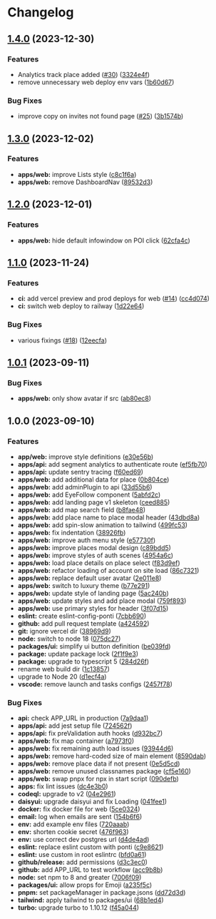 # Changelog

## [1.4.0](https://github.com/theponti/rocco/compare/v1.3.0...v1.4.0) (2023-12-30)


### Features

* Analytics track place added ([#30](https://github.com/theponti/rocco/issues/30)) ([3324e4f](https://github.com/theponti/rocco/commit/3324e4f3c66217001211ba8fa808ea24747deb83))
* remove unnecessary web deploy env vars ([1b60d67](https://github.com/theponti/rocco/commit/1b60d67d94a120ef49395984fb2305a5946bf23f))


### Bug Fixes

* improve copy on invites not found page ([#25](https://github.com/theponti/rocco/issues/25)) ([3b1574b](https://github.com/theponti/rocco/commit/3b1574bcf74642e244ba6a7e82f7a172aefbe61c))

## [1.3.0](https://github.com/theponti/rocco/compare/v1.2.0...v1.3.0) (2023-12-02)


### Features

* **apps/web:** improve Lists style ([c8c1f6a](https://github.com/theponti/rocco/commit/c8c1f6a5a3821fc49d2489cb6a5d0691e9b0737f))
* **apps/web:** remove DashboardNav ([89532d3](https://github.com/theponti/rocco/commit/89532d31d2667ac4f1f5912866c83c9d3a6bf13d))

## [1.2.0](https://github.com/theponti/rocco/compare/v1.1.0...v1.2.0) (2023-12-01)


### Features

* **apps/web:** hide default infowindow on POI click ([62cfa4c](https://github.com/theponti/rocco/commit/62cfa4c47af757c1b66e0fb21ff090848ed2a014))

## [1.1.0](https://github.com/theponti/rocco/compare/v1.0.1...v1.1.0) (2023-11-24)


### Features

* **ci:** add vercel preview and prod deploys for web ([#14](https://github.com/theponti/rocco/issues/14)) ([cc4d074](https://github.com/theponti/rocco/commit/cc4d074418924bce1ecb688378243733534fea90))
* **ci:** switch web deploy to railway ([1d22e64](https://github.com/theponti/rocco/commit/1d22e644effe153f45f049178ea635182bca2fe6))


### Bug Fixes

* various fixings ([#18](https://github.com/theponti/rocco/issues/18)) ([12eecfa](https://github.com/theponti/rocco/commit/12eecfaab901da3aa8aac47e6be319cde4b36404))

## [1.0.1](https://github.com/theponti/rocco/compare/v1.0.0...v1.0.1) (2023-09-11)


### Bug Fixes

* **apps/web:** only show avatar if src ([ab80ec8](https://github.com/theponti/rocco/commit/ab80ec882aec765ae01ce9b5aaba2138580389a8))

## 1.0.0 (2023-09-10)


### Features

* **app/web:** improve style definitions ([e30e56b](https://github.com/theponti/rocco/commit/e30e56b71b7d2136fb34e7274d192c638a04b218))
* **apps/api:** add segment analytics to authenticate route ([ef5fb70](https://github.com/theponti/rocco/commit/ef5fb7052face0ea3451ddbc19f4210bae1ee6ae))
* **apps/api:** update sentry tracing ([f60ed69](https://github.com/theponti/rocco/commit/f60ed69789b589681aa0846924c85ab0a7351aab))
* **apps/web:** add additional data for place ([0b804ce](https://github.com/theponti/rocco/commit/0b804ce0ea84b5e40f3b27855d9ca5673ee8e0e6))
* **apps/web:** add adminPlugin to api ([33d55b6](https://github.com/theponti/rocco/commit/33d55b61f93f09a24998bafee2b7cf1523d6e691))
* **apps/web:** add EyeFollow component ([5abfd2c](https://github.com/theponti/rocco/commit/5abfd2c7e1ce70f00f555e9fc7cfb98678b21d7f))
* **apps/web:** add landing page v1 skeleton ([ceed885](https://github.com/theponti/rocco/commit/ceed8858712b6760a044a00573d91d689197a1fb))
* **apps/web:** add map search field ([b8fae48](https://github.com/theponti/rocco/commit/b8fae48a84fe8a1f8428c52535839cec15f00f76))
* **apps/web:** add place name to place modal header ([43dbd8a](https://github.com/theponti/rocco/commit/43dbd8ad3b6ceba0073f395bb379a17588d64643))
* **apps/web:** add spin-slow animation to tailwind ([499fc53](https://github.com/theponti/rocco/commit/499fc5372909740aaefb341c5f02a4c5063c9884))
* **apps/web:** fix indentation ([38926fb](https://github.com/theponti/rocco/commit/38926fbaf39cd3f15ff7ff3481060d2dd74acce7))
* **apps/web:** improve auth menu style ([e57730f](https://github.com/theponti/rocco/commit/e57730f31078079190c61ed2b4eec184631315a6))
* **apps/web:** improve places modal design ([c89bdd5](https://github.com/theponti/rocco/commit/c89bdd5918ae5902b888c474325391d8d8489507))
* **apps/web:** improve styles of auth scenes ([4954a6c](https://github.com/theponti/rocco/commit/4954a6c0ca29c3ebdc7772299800e68cb67a6226))
* **apps/web:** load place details on place select ([f83d9ef](https://github.com/theponti/rocco/commit/f83d9ef5745b2dd3f497215ec75df39630fce388))
* **apps/web:** refactor loading of account on site load ([86c7321](https://github.com/theponti/rocco/commit/86c7321257f974e01751af17299ea8d7546138fb))
* **apps/web:** replace default user avatar ([2e011e8](https://github.com/theponti/rocco/commit/2e011e8c05a0ba204e31659344dfb0fe76295f14))
* **apps/web:** switch to luxury theme ([b77e291](https://github.com/theponti/rocco/commit/b77e2917fd4b5b6129f4612305c2f1e58f4e8d87))
* **apps/web:** update style of landing page ([5ac240b](https://github.com/theponti/rocco/commit/5ac240bac6804bea7a34cfa6f58d33e432506fe8))
* **apps/web:** update styles and add place modal ([759f893](https://github.com/theponti/rocco/commit/759f893423a3c15427f10d8f5adbcf1aa2891249))
* **apps/web:** use primary styles for header ([3f07d15](https://github.com/theponti/rocco/commit/3f07d15a7340a067c28a4a66004e4db473d90302))
* **eslint:** create eslint-config-ponti ([7cbb690](https://github.com/theponti/rocco/commit/7cbb69096b456af9d4e97157a1f0c47f830bbd91))
* **github:** add pull request template ([a424592](https://github.com/theponti/rocco/commit/a424592f9eacd4e545e4d317ce1264ad5f3f32be))
* **git:** ignore vercel dir ([38969d9](https://github.com/theponti/rocco/commit/38969d9648ba62426deecf8556d5cf48836a62e4))
* **node:** switch to node 18 ([075dc27](https://github.com/theponti/rocco/commit/075dc2720b410d04dcaf5b69dd093e4179fad487))
* **packages/ui:** simplify ui button definition ([be039fd](https://github.com/theponti/rocco/commit/be039fdcc90a130eacf43df9e920c9a20413bb66))
* **package:** update package lock ([2f1f9e3](https://github.com/theponti/rocco/commit/2f1f9e363542e3053deb859decd5ff51649865d8))
* **package:** upgrade to typescript 5 ([284d26f](https://github.com/theponti/rocco/commit/284d26f3c3aae45969473f2695d74991386d8e5c))
* rename web build dir ([1c13857](https://github.com/theponti/rocco/commit/1c138575515c53eb72fb90c9bb7a9cc213c8e5c3))
* upgrade to Node 20 ([d1ecf4a](https://github.com/theponti/rocco/commit/d1ecf4a38c364b269d5fe0e765008a93c3d9c7ab))
* **vscode:** remove launch and tasks configs ([2457f78](https://github.com/theponti/rocco/commit/2457f78726d661b66abb6e02c4634479a666e772))


### Bug Fixes

* **api:** check APP_URL in production ([7a9daa1](https://github.com/theponti/rocco/commit/7a9daa19022bcf4e0e5af4a4699d3a29937566e3))
* **apps/api:** add jest setup file ([724562f](https://github.com/theponti/rocco/commit/724562fdbe6857b1f6f479a452e34f1d3e4e44ed))
* **apps/api:** fix preValidation auth hooks ([d932bc7](https://github.com/theponti/rocco/commit/d932bc70aebb4b86147ed55f7df2f7a282408401))
* **apps/web:** fix map container ([a7973f0](https://github.com/theponti/rocco/commit/a7973f0da3791324a6950b2ff535e100b2cedaf1))
* **apps/web:** fix remaining auth load issues ([93944d6](https://github.com/theponti/rocco/commit/93944d658c1ccd8c25335f9bad9765782b723692))
* **apps/web:** remove hard-coded size of main element ([8590dab](https://github.com/theponti/rocco/commit/8590dab1ec83107027b24b6789386c365bb552c1))
* **apps/web:** remove place data if not present ([0e5d5cd](https://github.com/theponti/rocco/commit/0e5d5cdfa55b1eab60335a0964f7bb558c336565))
* **apps/web:** remove unused classnames package ([cf5e160](https://github.com/theponti/rocco/commit/cf5e160b4d72daa737d5fbefbd9ba56f2a7d3448))
* **apps/web:** swap pnpx for npx in start script ([090defb](https://github.com/theponti/rocco/commit/090defba7f37b3b990276fe0b6ab32af537cef39))
* **apps:** fix lint issues ([dc4e3b0](https://github.com/theponti/rocco/commit/dc4e3b0d824ffa93a18e46cc3af3293f4bae0928))
* **codeql:** upgrade to v2 ([04e2961](https://github.com/theponti/rocco/commit/04e2961f828832ffa19c4b50c21dbca737f7b3e4))
* **daisyui:** upgrade daisyui and fix Loading ([041fee1](https://github.com/theponti/rocco/commit/041fee19407da4790e4d2e4ecb8cedfad8e41426))
* **docker:** fix docker file for web ([5ce0324](https://github.com/theponti/rocco/commit/5ce0324075932d3849c1a2c95c3448dab46ffa38))
* **email:** log when emails are sent ([154b6f6](https://github.com/theponti/rocco/commit/154b6f622262b587dc8a941eaf81ba8e0f0a4376))
* **env:** add example env files ([720aaab](https://github.com/theponti/rocco/commit/720aaab45b515bab78cda9ba4171bcb7e9ad24cd))
* **env:** shorten cookie secret ([476f963](https://github.com/theponti/rocco/commit/476f9638363bdc026f86716e85ceaf74be019027))
* **env:** use correct dev postgres url ([d4de4ad](https://github.com/theponti/rocco/commit/d4de4ad1c375fda76212f0b0c76580a6ca21ea3a))
* **eslint:** replace eslint custom with ponti ([c9e8621](https://github.com/theponti/rocco/commit/c9e86216e72d0124e943d37434499898c84fded7))
* **eslint:** use custom in root eslintrc ([bfd0a61](https://github.com/theponti/rocco/commit/bfd0a61561598f3ba3d90d5eebdcdb3dfc6f5727))
* **github/release:** add permissions ([d3c3ec0](https://github.com/theponti/rocco/commit/d3c3ec0d478554869a0727839555ba17f734cf60))
* **github:** add APP_URL to test workflow ([acc9b8b](https://github.com/theponti/rocco/commit/acc9b8b3507d232dd9a6bd862202da6a546b1dd2))
* **node:** set npm to 8 and greater ([7006f09](https://github.com/theponti/rocco/commit/7006f09a07d123cbcf28c3ee70ef424eb3ef3a51))
* **packages/ui:** allow props for Emoji ([a235f5c](https://github.com/theponti/rocco/commit/a235f5ccf66c41a837f7df045e047e19cee6415f))
* **pnpm:** set packageManager in package.jsons ([dd72d3d](https://github.com/theponti/rocco/commit/dd72d3d68be553ee74e63a3a99dd6a86a09c9d18))
* **tailwind:** apply tailwind to packages/ui ([68b1ed4](https://github.com/theponti/rocco/commit/68b1ed46eb657c2e60cd6f32a9048ba1bb7f01f7))
* **turbo:** upgrade turbo to 1.10.12 ([f45a044](https://github.com/theponti/rocco/commit/f45a044f5cdeb05147cff2673e486da38ef914e1))
